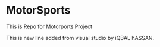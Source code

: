# MotorSports
This is Repo for Motorports Project


This is new line added from visual studio by iQBAL hASSAN.
